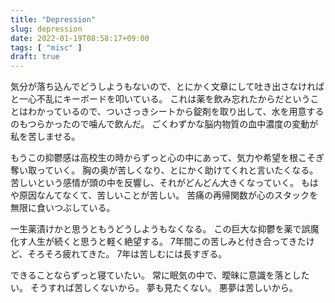 ```yaml
---
title: "Depression"
slug: depression
date: 2022-01-19T08:58:17+09:00
tags: [ "misc" ]
draft: true
---
```


気分が落ち込んでどうしようもないので、とにかく文章にして吐き出さなければと一心不乱にキーボードを叩いている。
これは薬を飲み忘れたからだということはわかっているので、ついさっきシートから錠剤を取り出して、水を用意するのもつらかったので噛んで飲んだ。
ごくわずかな脳内物質の血中濃度の変動が私を苦しませる。

もうこの抑鬱感は高校生の時からずっと心の中にあって、気力や希望を根こそぎ奪い取っていく。
胸の奥が苦しくなり、とにかく助けてくれと言いたくなる。
苦しいという感情が頭の中を反響し、それがどんどん大きくなっていく。
もはや原因なんてなくて、苦しいことが苦しい。
苦痛の再帰関数が心のスタックを無限に食いつぶしている。

一生薬漬けかと思うともうどうしようもなくなる。
この巨大な抑鬱を薬で誤魔化す人生が続くと思うと軽く絶望する。
7年間この苦しみと付き合ってきたけど、そろそろ疲れてきた。
7年は苦しむには長すぎる。

できることならずっと寝ていたい。
常に眠気の中で、曖昧に意識を落としたい。
そうすれば苦しくないから。
夢も見たくない。
悪夢は苦しいから。